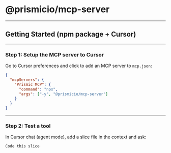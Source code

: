 # @prismicio/mcp-server

---

## Getting Started (npm package + Cursor)

---

### Step 1: Setup the MCP server to Cursor

Go to Cursor preferences and click to add an MCP server to `mcp.json`:

```json
{
  "mcpServers": {
    "Prismic MCP": {
      "command": "npx",
      "args": ["-y", "@prismicio/mcp-server"]
    }
  }
}
```

---

### Step 2: Test a tool

In Cursor chat (agent mode), add a slice file in the context and ask:

```
Code this slice
```
